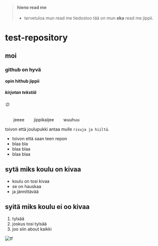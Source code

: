 > #### hieno read me
>
> - tervetuloa mun read me tiedostoo
>  tää on mun **eka** read me jippii.

# test-repository
## moi
### github on hyvä
#### opin hithub jippii
##### kirjotan tekstiä
###### :D

&nbsp;&nbsp;&nbsp;&nbsp;&nbsp;&nbsp; jeeee
&nbsp;&nbsp;&nbsp;&nbsp;&nbsp;&nbsp; jippikaijee
&nbsp;&nbsp;&nbsp;&nbsp;&nbsp;&nbsp; wuuhuu

toivon että joulupukki antaa mulle `risuja ja hiiltä`.

- toivon että saan teen repon
- blaa bla
- blaa blaa
- blaa blaa

## sytä miks koulu on kivaa
- koulu on tosi kivaa
- se on hauskaa
- ja jännittävää

## syitä miks koulu ei oo kivaa
1. tylsää
2. joskus tosi tylsää
3. joo siin about kaikki

![tf](https://upload.wikimedia.org/wikipedia/en/thumb/9/9a/Trollface_non-free.png/220px-Trollface_non-free.png)

